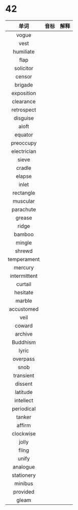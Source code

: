# 42

|     单词     | 音标 | 解释 |
| :----------: | :--: | :--: |
|    vogue     |      |      |
|     vest     |      |      |
|  humiliate   |      |      |
|     flap     |      |      |
|  solicitor   |      |      |
|    censor    |      |      |
|   brigade    |      |      |
|  exposition  |      |      |
|  clearance   |      |      |
|  retrospect  |      |      |
|   disguise   |      |      |
|    aloft     |      |      |
|   equator    |      |      |
|  preoccupy   |      |      |
| electrician  |      |      |
|    sieve     |      |      |
|    cradle    |      |      |
|    elapse    |      |      |
|    inlet     |      |      |
|  rectangle   |      |      |
|   muscular   |      |      |
|  parachute   |      |      |
|    grease    |      |      |
|    ridge     |      |      |
|    bamboo    |      |      |
|    mingle    |      |      |
|    shrewd    |      |      |
| temperament  |      |      |
|   mercury    |      |      |
| intermittent |      |      |
|   curtail    |      |      |
|   hesitate   |      |      |
|    marble    |      |      |
|  accustomed  |      |      |
|     veil     |      |      |
|    coward    |      |      |
|   archive    |      |      |
|   Buddhism   |      |      |
|    lyric     |      |      |
|   overpass   |      |      |
|     snob     |      |      |
|  transient   |      |      |
|   dissent    |      |      |
|   latitude   |      |      |
|  intellect   |      |      |
|  periodical  |      |      |
|    tanker    |      |      |
|    affirm    |      |      |
|  clockwise   |      |      |
|    jolly     |      |      |
|    fling     |      |      |
|    unify     |      |      |
|   analogue   |      |      |
|  stationery  |      |      |
|   minibus    |      |      |
|   provided   |      |      |
|    gleam     |      |      |